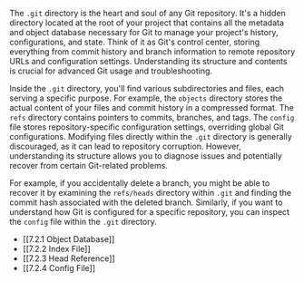 The `.git` directory is the heart and soul of any Git repository. It's a hidden directory located at the root of your project that contains all the metadata and object database necessary for Git to manage your project's history, configurations, and state. Think of it as Git's control center, storing everything from commit history and branch information to remote repository URLs and configuration settings. Understanding its structure and contents is crucial for advanced Git usage and troubleshooting.

Inside the `.git` directory, you'll find various subdirectories and files, each serving a specific purpose. For example, the `objects` directory stores the actual content of your files and commit history in a compressed format. The `refs` directory contains pointers to commits, branches, and tags. The `config` file stores repository-specific configuration settings, overriding global Git configurations. Modifying files directly within the `.git` directory is generally discouraged, as it can lead to repository corruption. However, understanding its structure allows you to diagnose issues and potentially recover from certain Git-related problems.

For example, if you accidentally delete a branch, you might be able to recover it by examining the `refs/heads` directory within `.git` and finding the commit hash associated with the deleted branch. Similarly, if you want to understand how Git is configured for a specific repository, you can inspect the `config` file within the `.git` directory.

- [[7.2.1 Object Database]]
- [[7.2.2 Index File]]
- [[7.2.3 Head Reference]]
- [[7.2.4 Config File]]